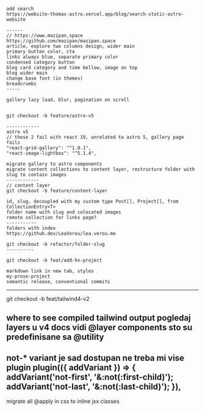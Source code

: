 ```tsx
add search
https://website-thomas-astro.vercel.app/blog/search-static-astro-website

------
// https://www.mazipan.space
https://github.com/mazipan/mazipan.space
article, explore two columns design, wider main 
primary button color, cta
links always blue, separate primary color
condensed category button
blog card category and time bellow, image on top 
blog wider main 
change base font (in themes)
breadcrumbs
-----

gallery lazy load, blur, pagination on scroll


git checkout -b feature/astro-v5

------------
astro v5
// these 2 fail with react 19, unrelated to astro 5, gallery page fails
"react-grid-gallery": "^1.0.1",
"react-image-lightbox": "^5.1.4",

migrate gallery to astro components
migrate content collections to content layer, restructure folder with slug to contain images
------------
// content layer
git checkout -b feature/content-layer

id, slug, decoupled with my custom type Post[], Project[], from CollectionEntry<T>
folder name with slug and colocated images
remote collection for links page?
-----------
folders with index 
https://github.dev/LeaVerou/lea.verou.me

git checkout -b refactor/folder-slug
----------

git checkout -b feat/add-hn-project

markdown link in new tab, styles
my-prose-project
semantic release, conventional commits
```
------------------
git checkout -b feat/tailwind4-v2

where to see compiled tailwind output
pogledaj layers u v4 docs
vidi @layer components sto su predefinisane sa @utility
----------
not-* variant je sad dostupan 
ne treba mi vise plugin
plugin(({ addVariant }) => {
  addVariant('not-first', '&:not(:first-child)');
  addVariant('not-last', '&:not(:last-child)');
}),
--------------
migrate all @apply in css to inline jsx classes
